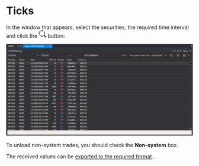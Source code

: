 # Ticks

In the window that appears, select the securities, the required time interval and click the ![hydra find](../images/hydra_find.png) button:

![hydra export trades](../images/hydra_export_trades.png)

To unload non\-system trades, you should check the **Non\-system** box. 

The received values can be [exported to the required format](HydraExport.md).
